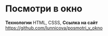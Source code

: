 # Посмотри в окно

**Технологии**
HTML, CSSS,
**Ссылка на сайт**
https://github.com/Iunnicova/posmotri_v_okno
